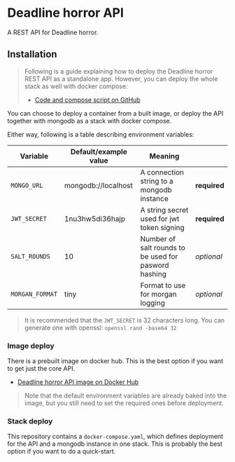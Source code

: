 # Deadline horror API
A REST API for Deadline horror.

## Installation

> Following is a guide explaining how to deploy the Deadline horror REST API as a standalone app. However, you can deploy the whole stack as well with docker compose:
> - [Code and compose script on GitHub](https://github.com/hendrychjan/deadlinehorror-web)

You can choose to deploy a container from a built image, or deploy the API together with mongodb as a stack with docker compose.

Either way, following is a table describing environment variables:

| Variable | Default/example value |Meaning |     |
| -------- | --------------------- | ------- | --- |
| `MONGO_URL` | mongodb://localhost | A connection string to a mongodb instance | **required** |
| `JWT_SECRET` | 1nu3hw5di36hajp | A string secret used for jwt token signing | **required** |
| `SALT_ROUNDS` | 10 | Number of salt rounds to be used for pasword hashing | _optional_ |
| `MORGAN_FORMAT` | tiny | Format to use for morgan logging | _optional_ |

> It is recommended that the `JWT_SECRET` is 32 characters long. You can generate one with openssl: `openssl rand -base64 32`

### Image deploy
There is a prebuilt image on docker hub. This is the best option if you want to get just the core API. 

- [Deadline horror API image on Docker Hub]()

> Note that the default environment variables are already baked into the image, but you still need to set the required ones before deployment.

### Stack deploy
This repository contains a `docker-compose.yaml`, which defines deployment for the API and a mongodb instance in one stack. This is probably the best option if you want to do a quick-start.
